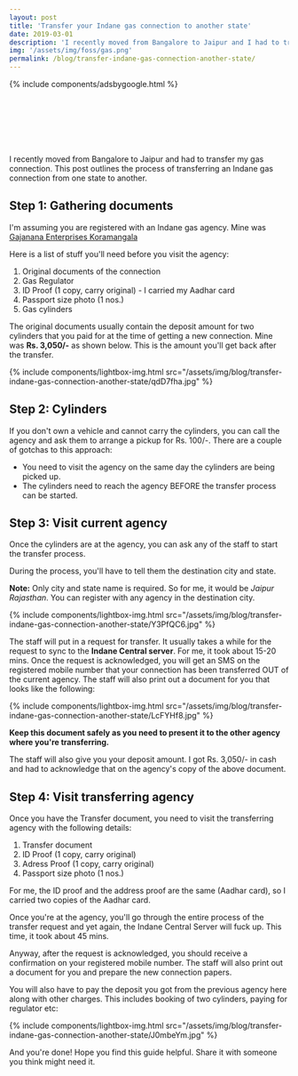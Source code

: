 ```yaml
---
layout: post
title: 'Transfer your Indane gas connection to another state'
date: 2019-03-01
description: 'I recently moved from Bangalore to Jaipur and I had to transfer my Indane gas connection.'
img: '/assets/img/foss/gas.png'
permalink: /blog/transfer-indane-gas-connection-another-state/
---
```


{% include components/adsbygoogle.html %}

<!-- Top Full Width -->
<ins class="adsbygoogle"
     style="display:inline-block;width:728px;height:90px"
     data-ad-client="ca-pub-4822630732996446"
     data-ad-slot="5463774838"></ins>
<script>
     (adsbygoogle = window.adsbygoogle || []).push({});
</script>

I recently moved from Bangalore to Jaipur and had to transfer my gas connection. This post outlines the process of transferring an Indane gas connection from one state to another.

## Step 1: Gathering documents

I'm assuming you are registered with an Indane gas agency. Mine was [Gajanana Enterprises Koramangala](https://goo.gl/maps/7t2LnjqDFTN2)

Here is a list of stuff you'll need before you visit the agency:

1. Original documents of the connection
2. Gas Regulator
3. ID Proof (1 copy, carry original) - I carried my Aadhar card
4. Passport size photo (1 nos.)
5. Gas cylinders

The original documents usually contain the deposit amount for two cylinders that you paid for at the time of getting a new connection. Mine was **Rs. 3,050/-** as shown below. This is the amount you'll get back after the transfer.

{% include components/lightbox-img.html src="/assets/img/blog/transfer-indane-gas-connection-another-state/qdD7fha.jpg" %}

## Step 2: Cylinders

If you don't own a vehicle and cannot carry the cylinders, you can call the agency and ask them to arrange a pickup for Rs. 100/-. There are a couple of gotchas to this approach:

- You need to visit the agency on the same day the cylinders are being picked up.
- The cylinders need to reach the agency BEFORE the transfer process can be started.

<ins class="adsbygoogle"
     style="display:block; text-align:center;"
     data-ad-layout="in-article"
     data-ad-format="fluid"
     data-ad-client="ca-pub-4822630732996446"
     data-ad-slot="7432502698"></ins>
<script>
     (adsbygoogle = window.adsbygoogle || []).push({});
</script>

## Step 3: Visit current agency

Once the cylinders are at the agency, you can ask any of the staff to start the transfer process.

During the process, you'll have to tell them the destination city and state.

**Note:** Only city and state name is required. So for me, it would be _Jaipur Rajasthan_. You can register with any agency in the destination city.

{% include components/lightbox-img.html src="/assets/img/blog/transfer-indane-gas-connection-another-state/Y3PfQC6.jpg" %}

The staff will put in a request for transfer. It usually takes a while for the request to sync to the **Indane Central server**. For me, it took about 15-20 mins. Once the request is acknowledged, you will get an SMS on the registered mobile number that your connection has been transferred OUT of the current agency. The staff will also print out a document for you that looks like the following:

{% include components/lightbox-img.html src="/assets/img/blog/transfer-indane-gas-connection-another-state/LcFYHf8.jpg" %}

**Keep this document safely as you need to present it to the other agency where you're transferring.**

The staff will also give you your deposit amount. I got Rs. 3,050/- in cash and had to acknowledge that on the agency's copy of the above document.

## Step 4: Visit transferring agency

Once you have the Transfer document, you need to visit the transferring agency with the following details:

1. Transfer document
2. ID Proof (1 copy, carry original)
3. Adress Proof (1 copy, carry original)
4. Passport size photo (1 nos.)

For me, the ID proof and the address proof are the same (Aadhar card), so I carried two copies of the Aadhar card.

Once you're at the agency, you'll go through the entire process of the transfer request and yet again, the Indane Central Server will fuck up. This time, it took about 45 mins.

Anyway, after the request is acknowledged, you should receive a confirmation on your registered mobile number. The staff will also print out a document for you and prepare the new connection papers.

You will also have to pay the deposit you got from the previous agency here along with other charges. This includes booking of two cylinders, paying for regulator etc:

{% include components/lightbox-img.html src="/assets/img/blog/transfer-indane-gas-connection-another-state/J0mbeYm.jpg" %}

And you're done! Hope you find this guide helpful. Share it with someone you think might need it.
